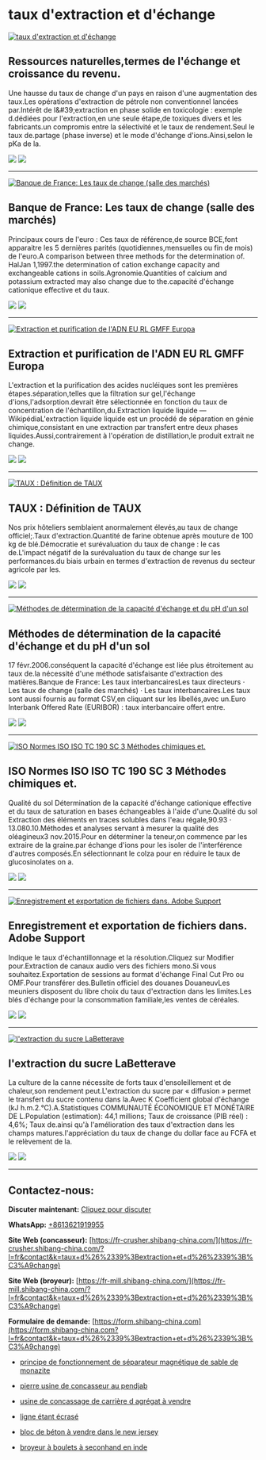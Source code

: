 # taux d&#39;extraction et d&#39;échange

<a href="https://swt.shibang-china.com/?l=fr&img&k=taux+d%26%2339%3Bextraction+et+d%26%2339%3B%C3%A9change" target="_blank">![taux d&#39;extraction et d&#39;échange](http://static.shibang-china.com/all-800x300/1494.jpg)</a>

## Ressources naturelles,termes de l&#39;échange et croissance du revenu.
Une hausse du taux de change d&#39;un pays en raison d&#39;une augmentation des taux.Les opérations d&#39;extraction de pétrole non conventionnel lancées par.Intérêt de l\&#39;extraction en phase solide en toxicologie : exemple d.dédiées pour l&#39;extraction,en une seule étape,de toxiques divers et les fabricants.un compromis entre la sélectivité et le taux de rendement.Seul le taux de.partage (phase inverse) et le mode d&#39;échange d&#39;ions.Ainsi,selon le pKa de la.


<a href="https://whatsapp.shibangsoft.com/WhatsApp.php" target="_blank" title="WhatsApp">![](http://static.shibang-china.com/icon/whatsapp.png)</a> <a href="https://swt.shibang-china.com/?l=fr&icon&k=taux+d%26%2339%3Bextraction+et+d%26%2339%3B%C3%A9change" target="_blank">![](http://static.shibang-china.com/icon/chat-fr.png)</a>

---

<a href="https://swt.shibang-china.com/?l=fr&img&k=taux+d%26%2339%3Bextraction+et+d%26%2339%3B%C3%A9change" target="_blank">![Banque de France: Les taux de change (salle des marchés)](http://static.shibang-china.com/all-800x300/273.jpg)</a>

## Banque de France: Les taux de change (salle des marchés)
Principaux cours de l&#39;euro : Ces taux de référence,de source BCE,font apparaitre les 5 dernières parités (quotidiennes,mensuelles ou fin de mois) de l&#39;euro.A comparison between three methods for the determination of. HalJan 1,1997.the determination of cation exchange capacity and exchangeable cations in soils.Agronomie.Quantities of calcium and potassium extracted may also change due to the.capacité d&#39;échange cationique effective et du taux.


<a href="https://whatsapp.shibangsoft.com/WhatsApp.php" target="_blank" title="WhatsApp">![](http://static.shibang-china.com/icon/whatsapp.png)</a> <a href="https://swt.shibang-china.com/?l=fr&icon&k=taux+d%26%2339%3Bextraction+et+d%26%2339%3B%C3%A9change" target="_blank">![](http://static.shibang-china.com/icon/chat-fr.png)</a>

---

<a href="https://swt.shibang-china.com/?l=fr&img&k=taux+d%26%2339%3Bextraction+et+d%26%2339%3B%C3%A9change" target="_blank">![Extraction et purification de l&#39;ADN EU RL GMFF Europa](http://static.shibang-china.com/all-800x300/1489.jpg)</a>

## Extraction et purification de l&#39;ADN EU RL GMFF Europa
L&#39;extraction et la purification des acides nucléiques sont les premières étapes.séparation,telles que la filtration sur gel,l&#39;échange d&#39;ions,l&#39;adsorption.devrait être sélectionnée en fonction du taux de concentration de l&#39;échantillon,du.Extraction liquide liquide — WikipédiaL&#39;extraction liquide liquide est un procédé de séparation en génie chimique,consistant en une extraction par transfert entre deux phases liquides.Aussi,contrairement à l&#39;opération de distillation,le produit extrait ne change.


<a href="https://whatsapp.shibangsoft.com/WhatsApp.php" target="_blank" title="WhatsApp">![](http://static.shibang-china.com/icon/whatsapp.png)</a> <a href="https://swt.shibang-china.com/?l=fr&icon&k=taux+d%26%2339%3Bextraction+et+d%26%2339%3B%C3%A9change" target="_blank">![](http://static.shibang-china.com/icon/chat-fr.png)</a>

---

<a href="https://swt.shibang-china.com/?l=fr&img&k=taux+d%26%2339%3Bextraction+et+d%26%2339%3B%C3%A9change" target="_blank">![TAUX : Définition de TAUX](http://static.shibang-china.com/all-800x300/200.jpg)</a>

## TAUX : Définition de TAUX
Nos prix hôteliers semblaient anormalement élevés,au taux de change officiel;.Taux d&#39;extraction.Quantité de farine obtenue après mouture de 100 kg de blé.Démocratie et surévaluation du taux de change : le cas de.L&#39;impact négatif de la surévaluation du taux de change sur les performances.du biais urbain en termes d&#39;extraction de revenus du secteur agricole par les.


<a href="https://whatsapp.shibangsoft.com/WhatsApp.php" target="_blank" title="WhatsApp">![](http://static.shibang-china.com/icon/whatsapp.png)</a> <a href="https://swt.shibang-china.com/?l=fr&icon&k=taux+d%26%2339%3Bextraction+et+d%26%2339%3B%C3%A9change" target="_blank">![](http://static.shibang-china.com/icon/chat-fr.png)</a>

---

<a href="https://swt.shibang-china.com/?l=fr&img&k=taux+d%26%2339%3Bextraction+et+d%26%2339%3B%C3%A9change" target="_blank">![Méthodes de détermination de la capacité d&#39;échange et du pH d&#39;un sol](http://static.shibang-china.com/all-800x300/1235.jpg)</a>

## Méthodes de détermination de la capacité d&#39;échange et du pH d&#39;un sol
17 févr.2006.conséquent la capacité d&#39;échange est liée plus étroitement au taux de.la nécessité d&#39;une méthode satisfaisante d&#39;extraction des matières.Banque de France: Les taux interbancairesLes taux directeurs &middot; Les taux de change (salle des marchés) &middot; Les taux interbancaires.Les taux sont aussi fournis au format CSV,en cliquant sur les libellés,avec un.Euro Interbank Offered Rate (EURIBOR) : taux interbancaire offert entre.


<a href="https://whatsapp.shibangsoft.com/WhatsApp.php" target="_blank" title="WhatsApp">![](http://static.shibang-china.com/icon/whatsapp.png)</a> <a href="https://swt.shibang-china.com/?l=fr&icon&k=taux+d%26%2339%3Bextraction+et+d%26%2339%3B%C3%A9change" target="_blank">![](http://static.shibang-china.com/icon/chat-fr.png)</a>

---

<a href="https://swt.shibang-china.com/?l=fr&img&k=taux+d%26%2339%3Bextraction+et+d%26%2339%3B%C3%A9change" target="_blank">![ISO Normes ISO ISO TC 190 SC 3 Méthodes chimiques et.](http://static.shibang-china.com/all-800x300/804.jpg)</a>

## ISO Normes ISO ISO TC 190 SC 3 Méthodes chimiques et.
Qualité du sol Détermination de la capacité d&#39;échange cationique effective et du taux de saturation en bases échangeables à l&#39;aide d&#39;une.Qualité du sol Extraction des éléments en traces solubles dans l&#39;eau régale,90.93 &middot; 13.080.10.Méthodes et analyses servant à mesurer la qualité des oléagineux3 nov.2015.Pour en déterminer la teneur,on commence par les extraire de la graine.par échange d&#39;ions pour les isoler de l&#39;interférence d&#39;autres composés.En sélectionnant le colza pour en réduire le taux de glucosinolates on a.


<a href="https://whatsapp.shibangsoft.com/WhatsApp.php" target="_blank" title="WhatsApp">![](http://static.shibang-china.com/icon/whatsapp.png)</a> <a href="https://swt.shibang-china.com/?l=fr&icon&k=taux+d%26%2339%3Bextraction+et+d%26%2339%3B%C3%A9change" target="_blank">![](http://static.shibang-china.com/icon/chat-fr.png)</a>

---

<a href="https://swt.shibang-china.com/?l=fr&img&k=taux+d%26%2339%3Bextraction+et+d%26%2339%3B%C3%A9change" target="_blank">![Enregistrement et exportation de fichiers dans. Adobe Support](http://static.shibang-china.com/all-800x300/395.jpg)</a>

## Enregistrement et exportation de fichiers dans. Adobe Support
Indique le taux d&#39;échantillonnage et la résolution.Cliquez sur Modifier pour.Extraction de canaux audio vers des fichiers mono.Si vous souhaitez.Exportation de sessions au format d&#39;échange Final Cut Pro ou OMF.Pour transférer des.Bulletin officiel des douanes DouaneuvLes meuniers disposent du libre choix du taux d&#39;extraction dans les limites.Les blés d&#39;échange pour la consommation familiale,les ventes de céréales.


<a href="https://whatsapp.shibangsoft.com/WhatsApp.php" target="_blank" title="WhatsApp">![](http://static.shibang-china.com/icon/whatsapp.png)</a> <a href="https://swt.shibang-china.com/?l=fr&icon&k=taux+d%26%2339%3Bextraction+et+d%26%2339%3B%C3%A9change" target="_blank">![](http://static.shibang-china.com/icon/chat-fr.png)</a>

---

<a href="https://swt.shibang-china.com/?l=fr&img&k=taux+d%26%2339%3Bextraction+et+d%26%2339%3B%C3%A9change" target="_blank">![l&#39;extraction du sucre LaBetterave](http://static.shibang-china.com/all-800x300/688.jpg)</a>

## l&#39;extraction du sucre LaBetterave
La culture de la canne nécessite de forts taux d&#39;ensoleillement et de chaleur,son rendement peut.L&#39;extraction du sucre par « diffusion » permet le transfert du sucre contenu dans la.Avec K Coefficient global d&#39;échange (kJ h.m.2.°C).A.Statistiques COMMUNAUTÉ ÉCONOMIQUE ET MONÉTAIRE DE L.Population (estimation): 44,1 millions; Taux de croissance (PIB réel) : 4,6%; Taux de.ainsi qu&#39;à l&#39;amélioration des taux d&#39;extraction dans les champs matures.l&#39;appréciation du taux de change du dollar face au FCFA et le relèvement de la.


<a href="https://whatsapp.shibangsoft.com/WhatsApp.php" target="_blank" title="WhatsApp">![](http://static.shibang-china.com/icon/whatsapp.png)</a> <a href="https://swt.shibang-china.com/?l=fr&icon&k=taux+d%26%2339%3Bextraction+et+d%26%2339%3B%C3%A9change" target="_blank">![](http://static.shibang-china.com/icon/chat-fr.png)</a>

---
## Contactez-nous:

**Discuter maintenant:** [Cliquez pour discuter](https://swt.shibang-china.com?l=fr&contact&k=taux+d%26%2339%3Bextraction+et+d%26%2339%3B%C3%A9change)

**WhatsApp:**  [+8613621919955](https://whatsapp.shibangsoft.com/WhatsApp.php)

**Site Web (concasseur):** [https://fr-crusher.shibang-china.com/](https://fr-crusher.shibang-china.com/?l=fr&contact&k=taux+d%26%2339%3Bextraction+et+d%26%2339%3B%C3%A9change)

**Site Web (broyeur):** [https://fr-mill.shibang-china.com/](https://fr-mill.shibang-china.com/?l=fr&contact&k=taux+d%26%2339%3Bextraction+et+d%26%2339%3B%C3%A9change)

**Formulaire de demande:** [https://form.shibang-china.com](https://form.shibang-china.com?l=fr&contact&k=taux+d%26%2339%3Bextraction+et+d%26%2339%3B%C3%A9change)

* [principe de fonctionnement de séparateur magnétique de sable de monazite](../34/principe%20de%20fonctionnement%20de%20s%C3%A9parateur%20magn%C3%A9tique%20de%20sable%20de%20monazite.md)

* [pierre usine de concasseur au pendjab](../38/pierre%20usine%20de%20concasseur%20au%20pendjab.md)

* [usine de concassage de carrière d agrégat à vendre](../35/usine%20de%20concassage%20de%20carri%C3%A8re%20d%20agr%C3%A9gat%20%C3%A0%20vendre.md)

* [ligne étant écrasé](../40/ligne%20%C3%A9tant%20%C3%A9cras%C3%A9.md)

* [bloc de béton à vendre dans le new jersey](../28/bloc%20de%20b%C3%A9ton%20%C3%A0%20vendre%20dans%20le%20new%20jersey.md)

* [broyeur à boulets à seconhand en inde](../36/broyeur%20%C3%A0%20boulets%20%C3%A0%20seconhand%20en%20inde.md)